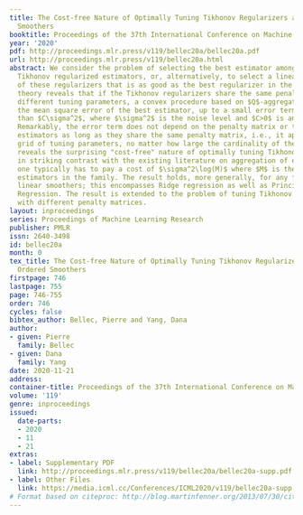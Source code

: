 ```yaml
---
title: The Cost-free Nature of Optimally Tuning Tikhonov Regularizers and Other Ordered
  Smoothers
booktitle: Proceedings of the 37th International Conference on Machine Learning
year: '2020'
pdf: http://proceedings.mlr.press/v119/bellec20a/bellec20a.pdf
url: http://proceedings.mlr.press/v119/bellec20a.html
abstract: We consider the problem of selecting the best estimator among a family of
  Tikhonov regularized estimators, or, alternatively, to select a linear combination
  of these regularizers that is as good as the best regularizer in the family. Our
  theory reveals that if the Tikhonov regularizers share the same penalty matrix with
  different tuning parameters, a convex procedure based on $Q$-aggregation achieves
  the mean square error of the best estimator, up to a small error term no larger
  than $C\sigma^2$, where $\sigma^2$ is the noise level and $C>0$ is an absolute constant.
  Remarkably, the error term does not depend on the penalty matrix or the number of
  estimators as long as they share the same penalty matrix, i.e., it applies to any
  grid of tuning parameters, no matter how large the cardinality of the grid is. This
  reveals the surprising "cost-free" nature of optimally tuning Tikhonov regularizers,
  in striking contrast with the existing literature on aggregation of estimators where
  one typically has to pay a cost of $\sigma^2\log(M)$ where $M$ is the number of
  estimators in the family. The result holds, more generally, for any family of ordered
  linear smoothers; this encompasses Ridge regression as well as Principal Component
  Regression. The result is extended to the problem of tuning Tikhonov regularizers
  with different penalty matrices.
layout: inproceedings
series: Proceedings of Machine Learning Research
publisher: PMLR
issn: 2640-3498
id: bellec20a
month: 0
tex_title: The Cost-free Nature of Optimally Tuning Tikhonov Regularizers and Other
  Ordered Smoothers
firstpage: 746
lastpage: 755
page: 746-755
order: 746
cycles: false
bibtex_author: Bellec, Pierre and Yang, Dana
author:
- given: Pierre
  family: Bellec
- given: Dana
  family: Yang
date: 2020-11-21
address: 
container-title: Proceedings of the 37th International Conference on Machine Learning
volume: '119'
genre: inproceedings
issued:
  date-parts:
  - 2020
  - 11
  - 21
extras:
- label: Supplementary PDF
  link: http://proceedings.mlr.press/v119/bellec20a/bellec20a-supp.pdf
- label: Other Files
  link: https://media.icml.cc/Conferences/ICML2020/v119/bellec20a-supp.zip
# Format based on citeproc: http://blog.martinfenner.org/2013/07/30/citeproc-yaml-for-bibliographies/
---
```

